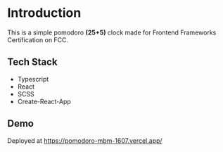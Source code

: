 # Introduction

This is a simple pomodoro **(25+5)** clock made for Frontend Frameworks Certification on FCC.

## Tech Stack

- Typescript
- React
- SCSS
- Create-React-App

## Demo

Deployed at https://pomodoro-mbm-1607.vercel.app/
